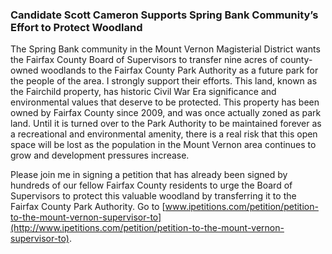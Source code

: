 ### Candidate Scott Cameron Supports Spring Bank Community’s Effort to Protect Woodland

The Spring Bank community in the Mount Vernon Magisterial District wants the Fairfax County Board of Supervisors to transfer nine acres of county-owned woodlands to the Fairfax County Park Authority as a future park for the people of the area.  I strongly support their efforts.  This land, known as the Fairchild property, has historic Civil War Era significance and environmental values that deserve to be protected.  This property has been owned by Fairfax County since 2009, and was once actually zoned as park land.  Until it is turned over to the Park Authority to be maintained forever as a recreational and environmental amenity, there is a real risk that this open space will be lost as the population in the Mount Vernon area continues to grow and development pressures increase.

Please join me in signing a petition that has already been signed by hundreds of our fellow Fairfax County residents to urge the Board of Supervisors to protect this valuable woodland by transferring it to the Fairfax County Park Authority.  Go to [www.ipetitions.com/petition/petition-to-the-mount-vernon-supervisor-to](http://www.ipetitions.com/petition/petition-to-the-mount-vernon-supervisor-to).